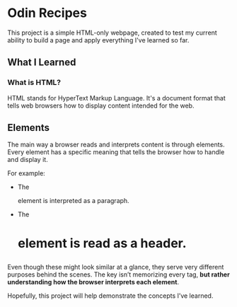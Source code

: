 # Odin Recipes

This project is a simple HTML-only webpage, created to test my current ability to build a page and apply everything I've learned so far.

## What I Learned

### What is HTML?

HTML stands for HyperText Markup Language. It's a document format that tells web browsers how to display content intended for the web.

## Elements

The main way a browser reads and interprets content is through elements. Every element has a specific meaning that tells the browser how to handle and display it.

For example:

   * The <p> element is interpreted as a paragraph.

   * The <h1> element is read as a header.

Even though these might look similar at a glance, they serve very different purposes behind the scenes. The key isn’t memorizing every tag, **but rather understanding how the browser interprets each element**.

Hopefully, this project will help demonstrate the concepts I’ve learned.